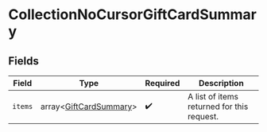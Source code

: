 # CollectionNoCursorGiftCardSummary


## Fields

| Field                                          | Type                                           | Required                                       | Description                                    |
| ---------------------------------------------- | ---------------------------------------------- | ---------------------------------------------- | ---------------------------------------------- |
| `items`                                        | array<[GiftCardSummary](./GiftCardSummary.md)> | :heavy_check_mark:                             | A list of items returned for this request.     |